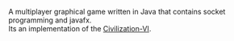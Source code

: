 A multiplayer graphical game written in Java that contains socket programming and javafx.<br/>
Its an implementation of the [Civilization-VI](https://civilization.com/).
